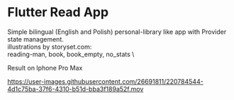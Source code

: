 
# Flutter Read App

Simple bilingual (English and Polish) personal-library like app with Provider state management. \
illustrations by storyset.com: \
reading-man, book, book_empty, no_stats \

Result on Iphone Pro Max

https://user-images.githubusercontent.com/26691811/220784544-4d1c75ba-37f6-4310-b51d-bba3f189a52f.mov

